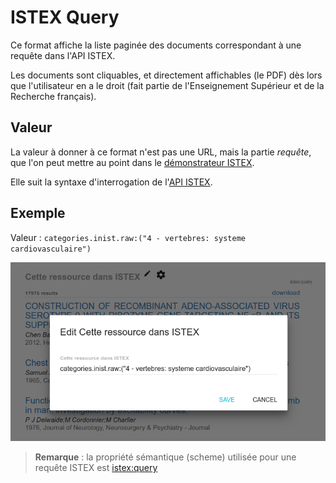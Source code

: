 # ISTEX Query

Ce format affiche la liste paginée des documents correspondant à une requête dans l'API ISTEX.

Les documents sont cliquables, et directement affichables \(le PDF\) dès lors que l'utilisateur en a le droit \(fait partie de l'Enseignement Supérieur et de la Recherche français\).

## Valeur

La valeur à donner à ce format n'est pas une URL, mais la partie _requête_, que l'on peut mettre au point dans le [démonstrateur ISTEX](http://demo.istex.fr/).

Elle suit la syntaxe d'interrogation de l'[API ISTEX](https://api.istex.fr/documentation/).

## Exemple

Valeur : `categories.inist.raw:("4 - vertebres: systeme cardiovasculaire")`

![Exemple de requ&#xEA;te ISTEX](../../../.gitbook/assets/formatistexvalue.png)

> **Remarque** : la propriété sémantique \(scheme\) utilisée pour une requête ISTEX est [istex:query](https://data.istex.fr/ontology/istex#query)

